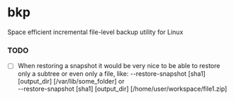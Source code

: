 # bkp
Space efficient incremental file-level backup utility for Linux

### TODO
- [ ] When restoring a snapshot it would be very nice to be able to restore only a subtree or even only a file, like:
      --restore-snapshot [sha1] [output_dir] [/var/lib/some_folder] or  
      --restore-snapshot [sha1] [output_dir] [/home/user/workspace/file1.zip]


